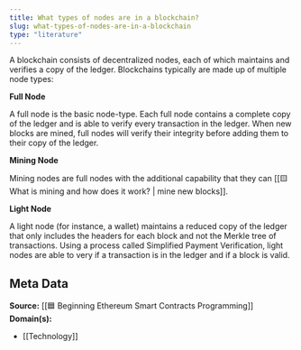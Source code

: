 ```yaml
---
title: What types of nodes are in a blockchain?
slug: what-types-of-nodes-are-in-a-blockchain
type: "literature"
---
```


A blockchain consists of decentralized nodes, each of which maintains and verifies a copy of the ledger. Blockchains typically are made up of multiple node types:

**Full Node**

A full node is the basic node-type. Each full node contains a complete copy of the ledger and is able to verify every transaction in the ledger. When new blocks are mined, full nodes will verify their integrity before adding them to their copy of the ledger.

**Mining Node**

Mining nodes are full nodes with the additional capability that they can [[🟨 What is mining and how does it work? | mine new blocks]].

**Light Node**

A light node (for instance, a wallet) maintains a reduced copy of the ledger that only includes the headers for each block and not the Merkle tree of transactions. Using a process called Simplified Payment Verification, light nodes are able to very if a transaction is in the ledger and if a block is valid.

## Meta Data

**Source:** [[🟦 Beginning Ethereum Smart Contracts Programming]]
**Domain(s):**
- [[Technology]]